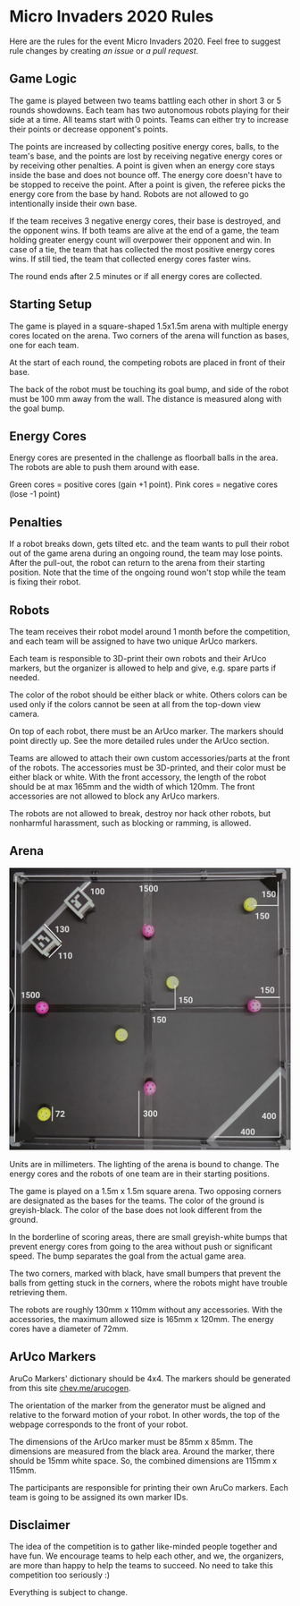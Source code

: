 # Micro Invaders 2020 Rules

Here are the rules for the event Micro Invaders 2020. Feel free to suggest rule changes by creating _an issue_ or _a pull request_.

## Game Logic

The game is played between two teams battling each other in short 3 or 5 rounds showdowns. Each team has two autonomous robots playing for their side at a time. All teams start with 0 points. Teams can either try to increase their points or decrease opponent's points.

The points are increased by collecting positive energy cores, balls, to the team's base, and the points are lost by receiving negative energy cores or by receiving other penalties. A point is given when an energy core stays inside the base and does not bounce off. The energy core doesn't have to be stopped to receive the point. After a point is given, the referee picks the energy core from the base by hand. Robots are not allowed to go intentionally inside their own base.

If the team receives 3 negative energy cores, their base is destroyed, and the opponent wins. If both teams are alive at the end of a game, the team holding greater energy count will overpower their opponent and win. In case of a tie, the team that has collected the most positive energy cores wins. If still tied, the team that collected energy cores faster wins.

The round ends after 2.5 minutes or if all energy cores are collected.

## Starting Setup

The game is played in a square-shaped 1.5x1.5m arena with multiple energy cores located on the arena. Two corners of the arena will function as bases, one for each team.

At the start of each round, the competing robots are placed in front of their base.

The back of the robot must be touching its goal bump, and side of the robot must be 100 mm away from the wall. The distance is measured along with the goal bump.

## Energy Cores

Energy cores are presented in the challenge as floorball balls in the area. The robots are able to push them around with ease.

Green cores = positive cores (gain +1 point).
Pink cores = negative cores (lose -1 point)

## Penalties

If a robot breaks down, gets tilted etc. and the team wants to pull their robot out of the game arena during an ongoing round, the team may lose points. After the pull-out, the robot can return to the arena from their starting position. Note that the time of the ongoing round won't stop while the team is fixing their robot.

## Robots

The team receives their robot model around 1 month before the competition, and each team will be assigned to have two unique ArUco markers.

Each team is responsible to 3D-print their own robots and their ArUco markers, but the organizer is allowed to help and give, e.g. spare parts if needed.

The color of the robot should be either black or white. Others colors can be used only if the colors cannot be seen at all from the top-down view camera.

On top of each robot, there must be an ArUco marker. The markers should point directly up. See the more detailed rules under the ArUco section.

Teams are allowed to attach their own custom accessories/parts at the front of the robots. The accessories must be 3D-printed, and their color must be either black or white. With the front accessory, the length of the robot should be at max 165mm and the width of which 120mm. The front accessories are not allowed to block any ArUco markers.

The robots are not allowed to break, destroy nor hack other robots, but nonharmful harassment, such as blocking or ramming, is allowed.

## Arena

![arena.png](arena.png)

Units are in millimeters. The lighting of the arena is bound to change. The energy cores and the robots of one team are in their starting positions. 

The game is played on a 1.5m x 1.5m square arena. Two opposing corners are designated as the bases for the teams. The color of the ground is greyish-black. The color of the base does not look different from the ground.

In the borderline of scoring areas, there are small greyish-white bumps that prevent energy cores from going to the area without push or significant speed. The bump separates the goal from the actual game area.

The two corners, marked with black, have small bumpers that prevent the balls from getting stuck in the corners, where the robots might have trouble retrieving them.

The robots are roughly 130mm x 110mm without any accessories. With the accessories, the maximum allowed size is 165mm x 120mm. The energy cores have a diameter of 72mm.

## ArUco Markers

AruCo Markers' dictionary should be 4x4. The markers should be generated from this site [chev.me/arucogen](https://chev.me/arucogen/).

The orientation of the marker from the generator must be aligned and relative to the forward motion of your robot. In other words, the top of the webpage corresponds to the front of your robot.

The dimensions of the ArUco marker must be 85mm x 85mm. The dimensions are measured from the black area. Around the marker, there should be 15mm white space. So, the combined dimensions are 115mm x 115mm.

The participants are responsible for printing their own AruCo markers. Each team is going to be assigned its own marker IDs.

## Disclaimer

The idea of the competition is to gather like-minded people together and have fun. We encourage teams to help each other, and we, the organizers, are more than happy to help the teams to succeed. No need to take this competition too seriously :)

Everything is subject to change.
